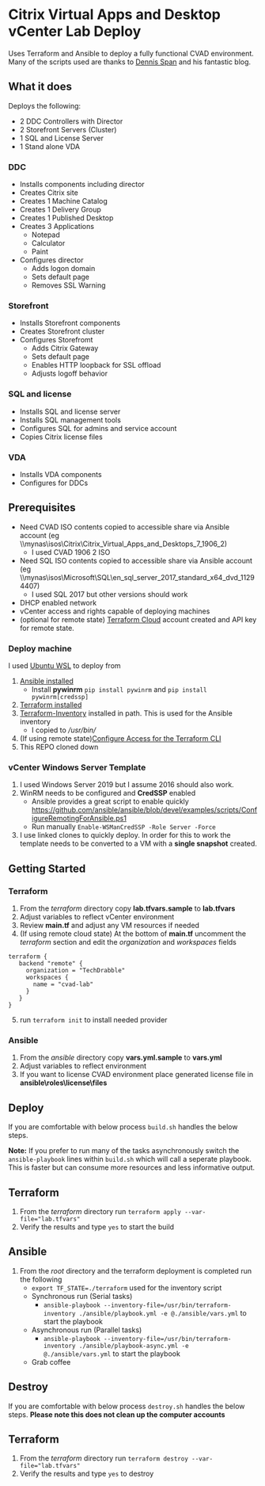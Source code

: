 # Citrix Virtual Apps and Desktop vCenter Lab Deploy
Uses Terraform and Ansible to deploy a fully functional CVAD environment. Many of the scripts used are thanks to [Dennis Span](https://dennisspan.com) and his fantastic blog.

## What it does

Deploys the following:
 - 2 DDC Controllers with Director
 - 2 Storefront Servers (Cluster)
 - 1 SQL and License Server
 - 1 Stand alone VDA

### DDC
 - Installs components including director
 - Creates Citrix site
 - Creates 1 Machine Catalog
 - Creates 1 Delivery Group
 - Creates 1 Published Desktop
 - Creates 3 Applications
    - Notepad
    - Calculator
    - Paint
 - Configures director
    - Adds logon domain
    - Sets default page
    - Removes SSL Warning

### Storefront
 - Installs Storefront components
 - Creates Storefront cluster
 - Configures Storefromt
   - Adds Citrix Gateway
   - Sets default page
   - Enables HTTP loopback for SSL offload
   - Adjusts logoff behavior

### SQL and license
 - Installs SQL and license server
 - Installs SQL management tools
 - Configures SQL for admins and service account
 - Copies Citrix license files

### VDA
 - Installs VDA components
 - Configures for DDCs

## Prerequisites

- Need CVAD ISO contents copied to accessible share via Ansible account (eg \\\mynas\isos\Citrix\Citrix_Virtual_Apps_and_Desktops_7_1906_2)
    - I used CVAD 1906 2 ISO
- Need SQL ISO contents copied to accessible share via Ansible account (eg \\\mynas\isos\Microsoft\SQL\en_sql_server_2017_standard_x64_dvd_11294407)
    - I used SQL 2017 but other versions should work
- DHCP enabled network
- vCenter access and rights capable of deploying machines
- (optional for remote state) [Terraform Cloud](https://app.terraform.io/signup/account) account created and API key for remote state.

### Deploy machine
I used [Ubuntu WSL](https://docs.microsoft.com/en-us/windows/wsl/install-win10) to deploy from

1. [Ansible installed](https://www.digitalocean.com/community/tutorials/how-to-install-and-configure-ansible-on-ubuntu-18-04)
   - Install **pywinrm** `pip install pywinrm` and `pip install pywinrm[credssp]`
2. [Terraform installed](https://askubuntu.com/questions/983351/how-to-install-terraform-in-ubuntu)
3. [Terraform-Inventory](https://github.com/adammck/terraform-inventory/releases) installed in path.  This is used for the Ansible inventory
    - I copied to */usr/bin/*
4. (If using remote state)[Configure Access for the Terraform CLI](https://www.terraform.io/docs/cloud/free/index.html#configure-access-for-the-terraform-cli)
5. This REPO cloned down

### vCenter Windows Server Template
    
1. I used Windows Server 2019 but I assume 2016 should also work.
2. WinRM needs to be configured and **CredSSP** enabled
    - Ansible provides a great script to enable quickly https://github.com/ansible/ansible/blob/devel/examples/scripts/ConfigureRemotingForAnsible.ps1
    - Run manually `Enable-WSManCredSSP -Role Server -Force`
3. I use linked clones to quickly deploy.  In order for this to work the template needs to be converted to a VM with a **single snapshot** created.

## Getting Started

### Terraform
1. From the *terraform* directory copy **lab.tfvars.sample** to **lab.tfvars**
2. Adjust variables to reflect vCenter environment
3. Review **main.tf** and adjust any VM resources if needed
4. (If using remote cloud state) At the bottom of **main.tf** uncomment the *terraform* section and edit the *organization* and *workspaces* fields
```
terraform {
   backend "remote" {
     organization = "TechDrabble"
     workspaces {
       name = "cvad-lab"
     }
   }
}
```
5. run `terraform init` to install needed provider

### Ansible
1. From the *ansible* directory copy **vars.yml.sample** to **vars.yml**
2. Adjust variables to reflect environment
3. If you want to license CVAD environment place generated license file in **ansible\roles\license\files**

## Deploy
If you are comfortable with below process `build.sh` handles the below steps.  

**Note:** If you prefer to run many of the tasks asynchronously switch the `ansible-playbook` lines within `build.sh` which will call a seperate playbook. This is faster but can consume more resources and less informative output.

## Terraform
1. From the *terraform* directory run `terraform apply --var-file="lab.tfvars"`
2. Verify the results and type `yes` to start the build

## Ansible
1. From the *root* directory and the terraform deployment is completed run the following
    - `export TF_STATE=./terraform` used for the inventory script
    - Synchronous run (Serial tasks)
        - `ansible-playbook --inventory-file=/usr/bin/terraform-inventory ./ansible/playbook.yml -e @./ansible/vars.yml` to start the playbook
    - Asynchronous run (Parallel tasks)
        - `ansible-playbook --inventory-file=/usr/bin/terraform-inventory ./ansible/playbook-async.yml -e @./ansible/vars.yml` to start the playbook
    - Grab coffee

## Destroy
If you are comfortable with below process `destroy.sh` handles the below steps.  **Please note this does not clean up the computer accounts**

## Terraform
1. From the *terraform* directory run `terraform destroy --var-file="lab.tfvars"`
2. Verify the results and type `yes` to destroy


